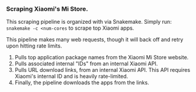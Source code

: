 ### Scraping Xiaomi's Mi Store.

This scraping pipeline is organized with via Snakemake. Simply run: `snakemake -c <num-cores` to
scrape top Xiaomi apps.

This pipeline makes many web requests, though it will back off and retry upon hitting rate
limits.

 1. Pulls top application package names from the Xiaomi Mi Store website.
 2. Pulls associated internal "IDs" from an internal Xiaomi API.
 3. Pulls URL download links, from an internal Xiaomi API. This API requires Xiaomi's internal ID and is heavily rate-limited.
 4. Finally, the pipeline downloads the apps from the links.

